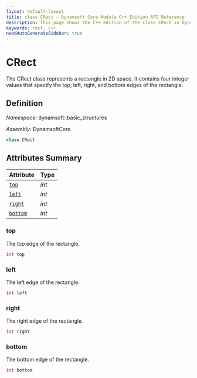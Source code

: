 ```yaml
---
layout: default-layout
title: class CRect - Dynamsoft Core Module C++ Edition API Reference
description: This page shows the C++ edition of the class CRect in Dynamsoft Core Module.
keywords: rect, c++
needAutoGenerateSidebar: true
---
```


# CRect

The CRect class represents a rectangle in 2D space. It contains four integer values that specify the top, left, right, and bottom edges of the rectangle.

## Definition

*Namespace:* dynamsoft::basic_structures

*Assembly:* DynamsoftCore

```cpp
class CRect 
```

## Attributes Summary

| Attribute | Type |
|---------- | ---- |
| [`top`](#top) | *int* |
| [`left`](#left) | *int* |
| [`right`](#right) | *int* |
| [`bottom`](#bottom) | *int* |

### top

The top edge of the rectangle.

```cpp
int top
```

### left

The left edge of the rectangle.

```cpp
int left
```

### right

The right edge of the rectangle.

```cpp
int right
```

### bottom

The bottom edge of the rectangle.

```cpp
int bottom
```
